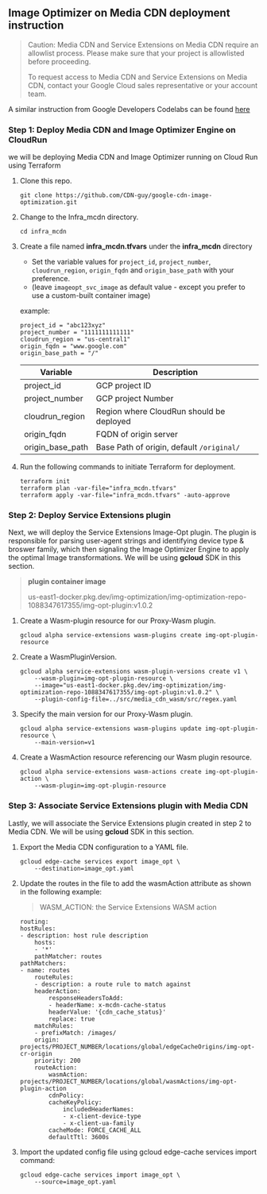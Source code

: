 ## Image Optimizer on Media CDN deployment instruction

> Caution: Media CDN and Service Extensions on Media CDN require an allowlist process. Please make sure that your project is allowlisted before proceeding.
>
> To request access to Media CDN and Service Extensions on Media CDN, contact your Google Cloud sales representative or your account team.

A similar instruction from Google Developers Codelabs can be found [here](https://codelabs.developers.google.com/service-extensions-mediacdn) 

### Step 1: Deploy Media CDN and Image Optimizer Engine on CloudRun
we will be deploying Media CDN and Image Optimizer running on Cloud Run using Terraform

1. Clone this repo.
   ```
   git clone https://github.com/CDN-guy/google-cdn-image-optimization.git
   ```

1. Change to the Infra_mcdn directory.
   ```
   cd infra_mcdn
   ```

1. Create a file named **infra_mcdn.tfvars** under the **infra_mcdn** directory
    - Set the variable values for `project_id`, `project_number`, `cloudrun_region`, `origin_fqdn` and `origin_base_path` with your preference.
    - (leave `imageopt_svc_image` as default value - except you prefer to use a custom-built container image)

    example:

    ```
    project_id = "abc123xyz"
    project_number = "1111111111111"
    cloudrun_region = "us-central1"
    origin_fqdn = "www.google.com"
    origin_base_path = "/"
    ```

    | Variable      | Description |
    | ----------- | ----------- |
    | project_id      | GCP project ID       |
    | project_number   | GCP project Number        |
    | cloudrun_region   | Region where CloudRun should be deployed        |
    | origin_fqdn   | FQDN of origin server        |
    | origin_base_path   | Base Path of origin, default `/original/`        |


1. Run the following commands to initiate Terraform for deployment. 
    ```
    terraform init
    terraform plan -var-file="infra_mcdn.tfvars"
    terraform apply -var-file="infra_mcdn.tfvars" -auto-approve
    ```

### Step 2: Deploy Service Extensions plugin
Next, we will deploy the Service Extensions Image-Opt plugin. The plugin is responsible for parsing user-agent strings and identifying device type & broswer family, which then signaling the Image Optimizer Engine to apply the optimal Image transformations. We will be using **gcloud** SDK in this section. 

> **plugin container image**
>
> us-east1-docker.pkg.dev/img-optimization/img-optimization-repo-1088347617355/img-opt-plugin:v1.0.2

1. Create a Wasm-plugin resource for our Proxy-Wasm plugin.
    ```
    gcloud alpha service-extensions wasm-plugins create img-opt-plugin-resource
    ```
1. Create a WasmPluginVersion.
    ```
    gcloud alpha service-extensions wasm-plugin-versions create v1 \
        --wasm-plugin=img-opt-plugin-resource \
        --image="us-east1-docker.pkg.dev/img-optimization/img-optimization-repo-1088347617355/img-opt-plugin:v1.0.2" \
        --plugin-config-file=../src/media_cdn_wasm/src/regex.yaml
    ```
1. Specify the main version for our Proxy-Wasm plugin.
    ```
    gcloud alpha service-extensions wasm-plugins update img-opt-plugin-resource \
        --main-version=v1
    ```
1. Create a WasmAction resource referencing our Wasm plugin resource.
    ```
    gcloud alpha service-extensions wasm-actions create img-opt-plugin-action \
        --wasm-plugin=img-opt-plugin-resource
    ```

### Step 3: Associate Service Extensions plugin with Media CDN
Lastly, we will associate the Service Extensions plugin created in step 2 to Media CDN. We will be using **gcloud** SDK in this section. 

1. Export the Media CDN configuration to a YAML file.
    ```
    gcloud edge-cache services export image_opt \
        --destination=image_opt.yaml
    ```
1. Update the routes in the file to add the wasmAction attribute as shown in the following example:

    > WASM_ACTION: the Service Extensions WASM action

    ```
    routing:
    hostRules:
    - description: host rule description
        hosts:
        - '*'
        pathMatcher: routes
    pathMatchers:
    - name: routes
        routeRules:
        - description: a route rule to match against
        headerAction:
            responseHeadersToAdd:
            - headerName: x-mcdn-cache-status
            headerValue: '{cdn_cache_status}'
            replace: true
        matchRules:
        - prefixMatch: /images/
        origin: projects/PROJECT_NUMBER/locations/global/edgeCacheOrigins/img-opt-cr-origin
        priority: 200
        routeAction:
            wasmAction: projects/PROJECT_NUMBER/locations/global/wasmActions/img-opt-plugin-action
            cdnPolicy:
            cacheKeyPolicy:
                includedHeaderNames:
                - x-client-device-type
                - x-client-ua-family
            cacheMode: FORCE_CACHE_ALL
            defaultTtl: 3600s
    ```
1. Import the updated config file using gcloud edge-cache services import command:

    ```
    gcloud edge-cache services import image_opt \
        --source=image_opt.yaml
    ```

